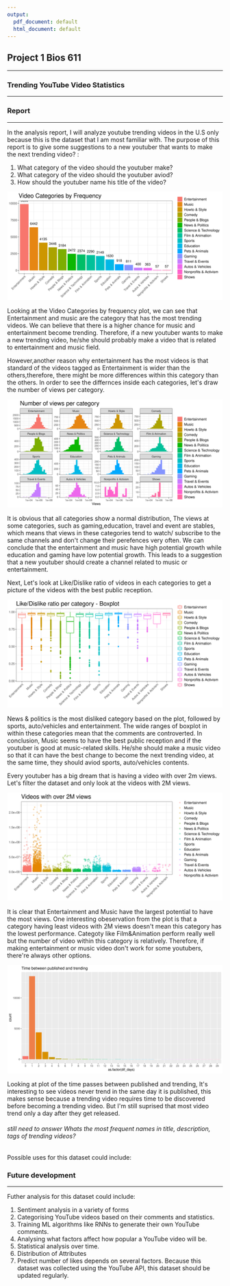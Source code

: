 ```yaml
---
output:
  pdf_document: default
  html_document: default
---
```

## Project 1 Bios 611
***
### Trending YouTube Video Statistics
***
### Report 
***

In the analysis report, I will analyze youtube trending videos in the U.S only because this is the dataset that I am most familiar with. The purpose of this report is to give some suggestions to a new youtuber that wants to make the next trending video? : 
1) What category of the video should the youtuber make? 
2) What category of the video should the youtuber aviod? 
3) How should the youtuber name his title of the video? 
<img src="images/VideoCategories_fre.png">

Looking at the Video Categories by frequency plot, we can see that Entertainment and music are the category that has the most trending videos. We can believe that there is a higher chance for music and entertainment become trending. Therefore, if a new youtuber wants to make a new trending video, he/she should probably make a video that is related to entertainment and music field.


However,another reason why entertainment has the most videos is that standard of the videos tagged as Entertainment is wider than the others,therefore, there might be more differences within this category than the others. In order to see the differnces inside each categories, let's draw the number of views per category. 

<img src="images/Num_views.png">

It is obvious that all categories show a normal distribution, The views at some categories, such as gaming,education, travel and event are stables, which means that views in these categories tend to watch/ subscribe to the same channels and don't change their perefences very often. We can conclude that the entertainment and music have high potential growth while education and gaming have low potential growth. This leads to a suggestion that a new youtuber should create a channel related to music or entertainment.   


Next, Let's look at Like/Dislike ratio of videos in each categories to get a picture of the videos with the best public reception. 

<img src="images/like_dislike.png">

News & politics is the most disliked category based on the plot, followed by sports, auto/vehicles and entertainment. The wide ranges of boxplot in within these categories mean that the comments are controverted. In conclusion, Music seems to have the best public reception and if the youtuber is good at music-related skills. He/she should make a music video so that it can have the best change to become the next trending video, at the same time, they should aviod sports, auto/vehicles contents.


Every youtuber has a big dream that is having a video with over 2m views. Let's filter the dataset and only look at the videos with 2M views.

<img src="images/views2m.png">

It is clear that Entertainment and Music have the largest potential to have the most views. One interesting obeservation from the plot is that a category having least videos with 2M views doesn't mean this category has the lowest performance. Categoty like Film&Animation perform really well but the number of video within this category is relatively. Therefore, if making entertainment or music video don't work for some youtubers, there're always other options. 

<img src="images/timepasses.png">

Looking at plot of the time passes between published and trending, It's interesting to see videos never trend in the same day it is published, this makes sense because a trending video requires time to be discovered before becoming a trending video. But I'm still suprised that most video trend only a day after they get released. 

###### still need to answer Whats the most frequent names in title, description, tags of trending videos? 

Possible uses for this dataset could include:

### Future development 
***
Futher analysis for this dataset could include:
1. Sentiment analysis in a variety of forms
2. Categorising YouTube videos based on their comments and statistics.
3. Training ML algorithms like RNNs to generate their own YouTube comments.
4. Analysing what factors affect how popular a YouTube video will be.
5. Statistical analysis over time.
6. Distribution of Attributes
7. Predict number of likes depends on several factors. 
Because this dataset was collected using the YouTube API, this dataset should be updated regularly. 

